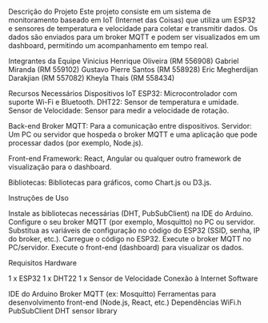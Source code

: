 Descrição do Projeto
Este projeto consiste em um sistema de monitoramento baseado em IoT (Internet das Coisas) que utiliza um ESP32 e sensores de temperatura e velocidade para coletar e transmitir dados. Os dados são enviados para um broker MQTT e podem ser visualizados em um dashboard, permitindo um acompanhamento em tempo real.

Integrantes da Equipe
Vinicius Henrique Oliveira (RM 556908)
Gabriel Miranda (RM 559102)
Gustavo Pierre Santos (RM 558928)
Eric Megherdijan Darakjian (RM 557082)
Kheyla Thais (RM 558434)



Recursos Necessários
Dispositivos IoT
ESP32: Microcontrolador com suporte Wi-Fi e Bluetooth.
DHT22: Sensor de temperatura e umidade.
Sensor de Velocidade: Sensor para medir a velocidade de rotação.

Back-end
Broker MQTT: Para a comunicação entre dispositivos.
Servidor: Um PC ou servidor que hospeda o broker MQTT e uma aplicação que pode processar dados (por exemplo, Node.js).

Front-end
Framework: React, Angular ou qualquer outro framework de visualização para o dashboard.

Bibliotecas: Bibliotecas para gráficos, como Chart.js ou D3.js.

Instruções de Uso

Instale as bibliotecas necessárias (DHT, PubSubClient) na IDE do Arduino.
Configure o seu broker MQTT (por exemplo, Mosquitto) no PC ou servidor.
Substitua as variáveis de configuração no código do ESP32 (SSID, senha, IP do broker, etc.).
Carregue o código no ESP32.
Execute o broker MQTT no PC/servidor.
Execute o front-end (dashboard) para visualizar os dados.

Requisitos
Hardware

1 x ESP32
1 x DHT22
1 x Sensor de Velocidade
Conexão à Internet
Software

IDE do Arduino
Broker MQTT (ex: Mosquitto)
Ferramentas para desenvolvimento front-end (Node.js, React, etc.)
Dependências
WiFi.h
PubSubClient
DHT sensor library
